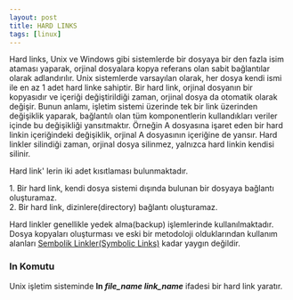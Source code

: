 ```yaml
---
layout: post
title: HARD LINKS
tags: [linux]
---
```



<p>
Hard links, Unix ve Windows gibi sistemlerde bir dosyaya bir den fazla isim ataması yaparak, orjinal dosyalara kopya referans olan sabit bağlantılar olarak adlandırılır. Unix sistemlerde varsayılan olarak, her dosya kendi ismi ile en az 1 adet hard linke sahiptir. Bir hard link, orjinal dosyanın bir kopyasıdır ve içeriği değiştirildiği zaman, orjinal dosya da otomatik olarak değişir. Bunun anlamı, işletim sistemi üzerinde tek bir link üzerinden değişiklik yaparak, bağlantılı olan tüm komponentlerin kullandıkları veriler içinde bu değişikliği yansıtmaktır. Örneğin A dosyasına işaret eden bir hard linkin içeriğindeki değişiklik, orjinal A dosyasının içeriğine de yansır. Hard linkler silindiği zaman, orjinal dosya silinmez, yalnızca hard linkin kendisi silinir.
</p>
<p>Hard link&#39; lerin iki adet kısıtlaması bulunmaktadır. </p>
<p>
1. Bir hard link, kendi dosya sistemi dışında bulunan bir dosyaya bağlantı oluşturamaz.<br/>
2. Bir hard link, dizinlere(directory) bağlantı oluşturamaz.
</p>
<p>
Hard linkler genellikle yedek alma(backup) işlemlerinde kullanılmaktadır. Dosya kopyaları oluşturması ve eski bir metodoloji olduklarından kullanım alanları <a href="http://www.abdullahvelioglu.com/blog/2015/09/13/symbolic-links/" target="_blank">Sembolik Linkler(Symbolic Links)</a> kadar yaygın değildir.
</p>
<h3>ln Komutu</h3>
<p>
Unix işletim sisteminde <b>ln <i>file_name</i> <i>link_name</i></b> ifadesi bir hard link yaratır.
